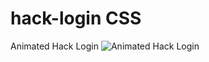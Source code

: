 # hack-login CSS
Animated Hack Login
![Animated Hack Login]([ttps://github.com/eldoJr/hack_login-CSS/blob/main/preview.png?raw=true](https://github.com/eldoJr/hack_login-CSS/blob/main/preview.png))
 
